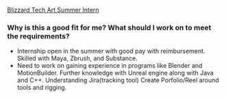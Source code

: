 [Blizzard Tech Art Summer Intern](https://www.indeed.com/viewjob?jk=df1bed90914102bd&from=shareddesktop_copy)

### Why is this a good fit for me? What should I work on to meet the requirements?

* Internship open in the summer with good pay with reimbursement. Skilled with Maya, Zbrush, and Substance.
* Need to work on gaining experience in programs like Blender and MotionBuilder. Further knowledge with Unreal engine along with Java and C++. Understanding Jira(tracking tool) Create Porfolio/Reel around tools and rigging.